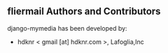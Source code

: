 ## fliermail Authors and Contributors

django-mymedia has been developed by:

 * hdknr < gmail [at] hdknr.com >, Lafoglia,Inc

